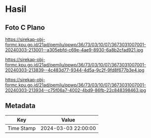 # Hasil

## Foto C Plano

https://sirekap-obj-formc.kpu.go.id/21ad/pemilu/ppwp/36/73/03/10/07/3673031007001-20240303-213001--a305ebfd-c69e-4ae9-8930-6a8b2cfad921.jpg

https://sirekap-obj-formc.kpu.go.id/21ad/pemilu/ppwp/36/73/03/10/07/3673031007001-20240303-213839--4c483d77-9344-4d5a-9c2f-9fd8f677b3e4.jpg

https://sirekap-obj-formc.kpu.go.id/21ad/pemilu/ppwp/36/73/03/10/07/3673031007001-20240303-213934--c75f06a7-4002-4bd9-86fb-22c848398463.jpg


## Metadata

| Key        | Value               |
| ---------- | ------------------- |
| Time Stamp | 2024-03-03 22:00:00 |



